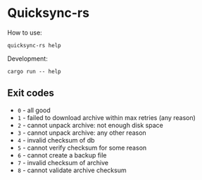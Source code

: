 # Quicksync-rs

How to use:
```
quicksync-rs help
```

Development:
```
cargo run -- help
```

## Exit codes
- `0` - all good
- `1` - failed to download archive within max retries (any reason)
- `2` - cannot unpack archive: not enough disk space
- `3` - cannot unpack archive: any other reason
- `4` - invalid checksum of db
- `5` - cannot verify checksum for some reason
- `6` - cannot create a backup file
- `7` - invalid checksum of archive
- `8` - cannot validate archive checksum